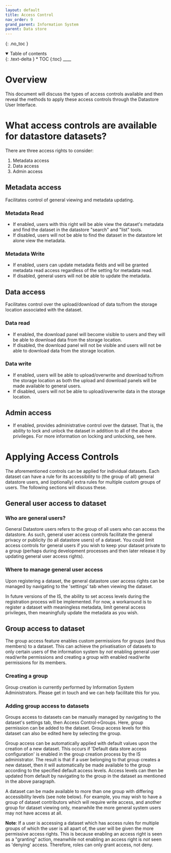 ```yaml
---
layout: default
title: Access Control
nav_order: 9
grand_parent: Information System
parent: Data store
---
```


{: .no_toc }

<details  open markdown="block">
  <summary>
    Table of contents
  </summary>
{: .text-delta }
* TOC
{:toc}
____
</details>

# Overview

This document will discuss the types of access controls available and then reveal the methods to apply these access controls through the Datastore User Interface. 

# What access controls are available for datastore datasets?
 
There are three access rights to consider: 

1. Metadata access
2. Data access
3. Admin access


## Metadata access

Facilitates control of general viewing and metadata updating.

### Metadata Read

- If enabled, users with this right will be able view the dataset's metadata and find the dataset in the datastore "search" and "list" tools. 
- If disabled, users will not be able to find the dataset in the datastore let alone view the metadata.


### Metadata Write

- If enabled, users can update metadata fields and will be granted metadata read access regardless of the setting for metadata read.
- If disabled, general users will not be able to update the metadata.

## Data access

Facilitates control over the upload/download of data to/from the storage location associated with the dataset.

### Data read

- If enabled, the download panel will become visible to users and they will be able to download data from the storage location. 
- If disabled, the download panel will not be visible and users will not be able to download data from the storage location.

### Data write

- If enabled, users will be able to upload/overwrite and download to/from the storage location as both the upload and download panels will be made available to general users.
- If disabled, users will not be able to upload/overwrite data in the storage location.

## Admin access

- If enabled, provides administrative control over the dataset. That is, the ability to lock and unlock the dataset in addition to all of the above privileges. For more information on locking and unlocking, see here.

# Applying Access Controls

The aforementioned controls can be applied for individual datasets. Each dataset can have a rule for its accessibility to (the group of all) general datastore users, and (optionally) extra rules for multiple custom groups of users. The following sections will discuss these.  

## General user access to dataset

### Who are general users?

General Datastore users refers to the group of all users who can access the datastore. As such, general user access controls facilitate the general privacy or publicity (to all datastore users) of a dataset. You could limit access controls for general users if you wish to keep your dataset private to a group (perhaps during development processes and then later release it by updating general user access rights).

### Where to manage general user access

Upon registering a dataset, the general datastore user access rights can be managed by navigating to the 'settings' tab when viewing the dataset.

In future versions of the IS, the ability to set access levels during the registration process will be implemented. For now, a workaround is to register a dataset with meaningless metadata, limit general access privileges, then meaningfully update the metadata as you wish.

## Group access to dataset

The group access feature enables custom permissions for groups (and thus members) to a dataset. This can achieve the privatisation of datasets to only certain users of the information system by *not* enabling general user read/write permissions and creating a group with enabled read/write permissions for its members.

### Creating a group

Group creation is currently performed by Information System Administrators. Please get in touch and we can help facilitate this for you.

### Adding group access to datasets

Groups access to datasets can be manually managed by navigating to the dataset's settings tab, then Access Control->Groups. Here, group permission can be added to the dataset. Group access levels for this dataset can also be edited here by selecting the group.

Group access can be automatically applied with default values upon the creation of a new dataset. This occurs if 'Default data store access configuration' is enabled in the group creation process by the IS administrator. The result is that if a user belonging to that group creates a new dataset, then it will automatically be made available to the group according to the specified default access levels. Access levels can then be updated from default by navigating to the group in the dataset as mentioned in the above paragraph.

A dataset can be made available to more than one group with differing accessibility levels (see note below). For example, you may wish to have a group of dataset contributors which will require write access, and another group for dataset viewing only, meanwhile the more general system users may not have access at all. 

**Note**: If a user is accessing a dataset which has access rules for multiple groups of which the user is all apart of, the user will be given the more permissive access rights. This is because enabling an access right is seen as a "granting" action, meanwhile not enabling an access right is *not* seen as 'denying' access. Therefore, roles can only grant access, not deny.
